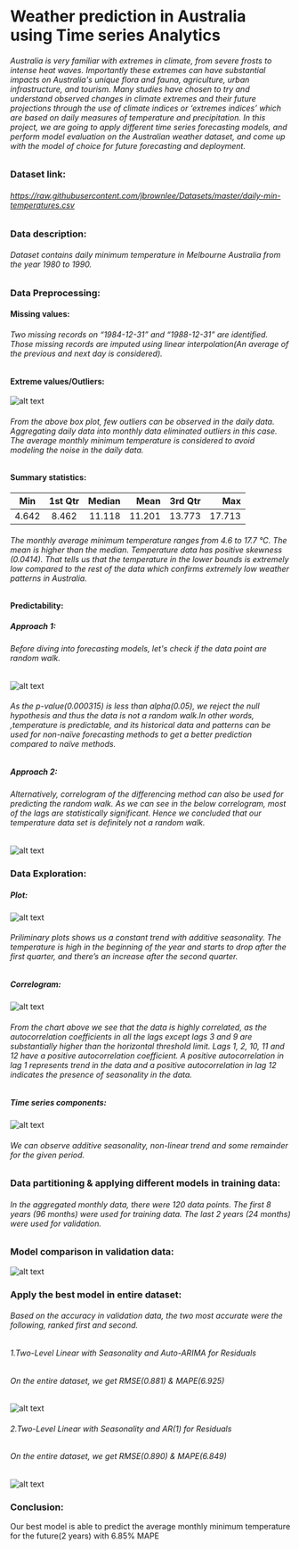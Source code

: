 # Weather prediction in Australia using Time series Analytics
###### Australia is very familiar with extremes in climate, from severe frosts to intense heat waves. Importantly these extremes can have substantial impacts on Australia's unique flora and fauna, agriculture, urban infrastructure, and tourism. Many studies have chosen to try and understand observed changes in climate extremes and their future projections through the use of climate indices or ‘extremes indices’ which are based on daily measures of temperature and precipitation. In this project, we are going to apply different time series forecasting models, and perform model evaluation on the Australian weather dataset, and come up with the model of choice for future forecasting and deployment. 

### Dataset link: 
###### https://raw.githubusercontent.com/jbrownlee/Datasets/master/daily-min-temperatures.csv
### Data description:

###### Dataset contains daily minimum temperature in Melbourne Australia from the year 1980 to 1990.
### Data Preprocessing:

#### Missing values:
###### Two missing records on “1984-12-31” and “1988-12-31” are identified. Those missing records are imputed using linear interpolation(An average of the previous and next day is considered).

#### Extreme values/Outliers:
![alt text](https://github.com/nkdot/Temperature_prediction/blob/main/images/box_plot.png "Box plot")
###### From the above box plot, few outliers can be observed in the daily data.  Aggregating daily data into monthly data eliminated outliers in this case. The average monthly minimum temperature is considered to avoid modeling the noise in the daily data. 

#### Summary statistics: 
| Min  | 1st Qtr       | Median  |Mean|3rd Qtr| Max|
| -----|:-------------:| -----:|-----:|-----:|-----:|
|4.642 | 8.462| 11.118 |11.201| 13.773|17.713|

###### The monthly average minimum temperature ranges from 4.6 to 17.7 ℃. The mean is higher than the median. Temperature data has positive skewness (0.0414). That tells us that the temperature in the lower bounds is extremely low compared to the rest of the data which confirms extremely low weather patterns in Australia.

#### Predictability:
##### Approach 1:
###### Before diving into forecasting models, let's check if the data point are random walk.
![alt text](https://github.com/nkdot/Temperature_prediction/blob/main/images/hyp_test.png "Hypothesis testing using AR(1)")
###### As  the p-value(0.000315) is less than alpha(0.05), we reject the null hypothesis and thus the data is not a random walk.In other words, ,temperature is predictable, and its historical data and patterns can be used for non-naïve forecasting methods to get a better prediction compared to naïve methods.

##### Approach 2:
###### Alternatively,  correlogram of the differencing method can also be used for predicting the random walk. As we can see in the below correlogram, most of the lags are statistically significant. Hence we concluded that our temperature data set is definitely not a random walk.
![alt text](https://github.com/nkdot/Temperature_prediction/blob/main/images/differencing_acf.png "Acf using differencing method")

### Data Exploration: 
##### Plot:
![alt text](https://github.com/nkdot/Temperature_prediction/blob/main/images/plot.png "Plot")
###### Priliminary plots shows us a constant trend with additive seasonality. The temperature is high in the beginning of the year and starts to drop after the first quarter, and there’s an increase after the second quarter.

##### Correlogram: 
![alt text](https://github.com/nkdot/Temperature_prediction/blob/main/images/acf.png "ACF")
###### From the chart above we see that the data is highly correlated, as the autocorrelation coefficients in all the lags except lags 3 and 9 are substantially higher than the horizontal threshold limit. Lags 1, 2, 10, 11 and 12 have a positive autocorrelation coefficient. A positive autocorrelation in lag 1 represents trend in the data and a positive autocorrelation in lag 12 indicates the presence of seasonality in the data.

##### Time series components:
![alt text](https://github.com/nkdot/Temperature_prediction/blob/main/images/stl.png "Time series components")
###### We can observe additive seasonality, non-linear trend and some remainder for the given period. 

### Data partitioning & applying different models in training data:
###### In the aggregated monthly data, there were 120 data points. The first 8 years (96 months) were used for training data. The last 2 years (24 months) were used for validation. 

### Model comparison in validation data:
![alt text](https://github.com/nkdot/Temperature_prediction/blob/main/images/model_comparison.png "Model comparison table")

### Apply the best model in entire dataset:
###### Based on the accuracy in validation data, the two most accurate were the following, ranked first and second. 
###### 1.Two-Level Linear with Seasonality and Auto-ARIMA for Residuals
###### On the entire dataset, we get RMSE(0.881) & MAPE(6.925)
![alt text](https://github.com/nkdot/Temperature_prediction/blob/main/images/best1_plot.png "Two level model with Auto arima for residuals")

###### 2.Two-Level Linear with Seasonality and AR(1) for Residuals
###### On the entire dataset, we get RMSE(0.890) & MAPE(6.849)
![alt text](https://github.com/nkdot/Temperature_prediction/blob/main/images/best2_plot.png "Two level model with AR(1) for residuals")


### Conclusion:
Our best model is able to predict the average monthly minimum temperature for the future(2 years) with 6.85% MAPE



